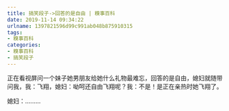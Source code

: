```yaml
---
title: 搞笑段子->回答的是自由 | 糗事百科
date: 2019-11-14 09:34:22
urlname: 1397821596d99c991ab048b875910315
tags: 
- 糗事百科
categories:
- 糗事百科
- 搞笑段子
---
```

正在看视屏问一个妹子她男朋友给她什么礼物最难忘，回答的是自由，媳妇就随带问我，我：飞翔，媳妇：呦呵还自由飞翔呢？我：不是！是正在亲热时她飞翔了。

媳妇：.........


